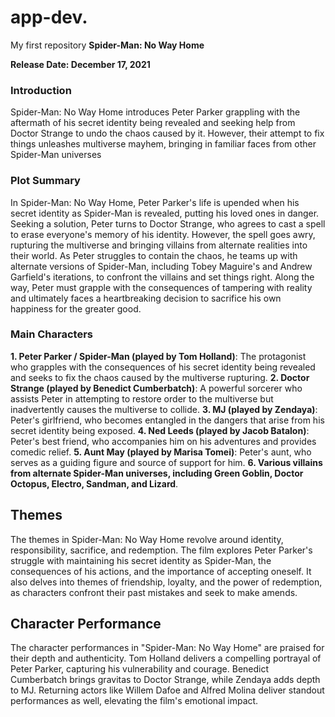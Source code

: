 # app-dev.
My first repository
**Spider-Man: No Way Home**

**Release Date: December 17, 2021**

### Introduction
  
  Spider-Man: No Way Home introduces Peter Parker grappling with the aftermath of his secret identity being revealed and seeking help from Doctor Strange to undo the chaos caused by it. However, their attempt to fix things unleashes multiverse mayhem, bringing in familiar faces from other Spider-Man universes

### Plot Summary
 
  In Spider-Man: No Way Home, Peter Parker's life is upended when his secret identity as Spider-Man is revealed, putting his loved ones in danger. Seeking a solution, Peter turns to Doctor Strange, who agrees to cast a spell to erase everyone's memory of his identity. However, the spell goes awry, rupturing the multiverse and bringing villains from alternate realities into their world. As Peter struggles to contain the chaos, he teams up with alternate versions of Spider-Man, including Tobey Maguire's and Andrew Garfield's iterations, to confront the villains and set things right. Along the way, Peter must grapple with the consequences of tampering with reality and ultimately faces a heartbreaking decision to sacrifice his own happiness for the greater good.

### Main Characters

**1. Peter Parker / Spider-Man (played by Tom Holland)**: The protagonist who grapples with the consequences of his secret identity being revealed and seeks to fix the chaos caused by the multiverse rupturing.
**2. Doctor Strange (played by Benedict Cumberbatch)**: A powerful sorcerer who assists Peter in attempting to restore order to the multiverse but inadvertently causes the multiverse to collide.
**3. MJ (played by Zendaya)**: Peter's girlfriend, who becomes entangled in the dangers that arise from his secret identity being exposed.
**4. Ned Leeds (played by Jacob Batalon)**: Peter's best friend, who accompanies him on his adventures and provides comedic relief.
**5. Aunt May (played by Marisa Tomei)**: Peter's aunt, who serves as a guiding figure and source of support for him.
**6. Various villains from alternate Spider-Man universes, including Green Goblin, Doctor Octopus, Electro, Sandman, and Lizard**.

## Themes
   
   The themes in Spider-Man: No Way Home revolve around identity, responsibility, sacrifice, and redemption. The film explores Peter Parker's struggle with maintaining his secret identity as Spider-Man, the consequences of his actions, and the importance of accepting oneself. It also delves into themes of friendship, loyalty, and the power of redemption, as characters confront their past mistakes and seek to make amends.

## Character Performance
  
   The character performances in "Spider-Man: No Way Home" are praised for their depth and authenticity. Tom Holland delivers a compelling portrayal of Peter Parker, capturing his vulnerability and courage. Benedict Cumberbatch brings gravitas to Doctor Strange, while Zendaya adds depth to MJ. Returning actors like Willem Dafoe and Alfred Molina deliver standout performances as well, elevating the film's emotional impact.
